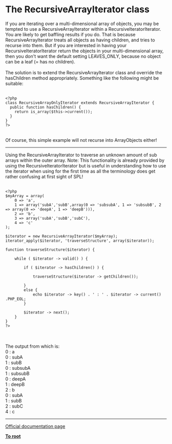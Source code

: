 # The RecursiveArrayIterator class



If you are iterating over a multi-dimensional array of objects, you may be tempted to use a RecursiveArrayIterator within a RecursiveIteratorIterator. You are likely to get baffling results if you do. That is because RecursiveArrayIterator treats all objects as having children, and tries to recurse into them. But if you are interested in having your RecursiveIteratorIterator return the objects in your multi-dimensional array, then you don&apos;t want the default setting LEAVES_ONLY, because no object can be a leaf (= has no children).<br><br>The solution is to extend the RecursiveArrayIterator class and override the hasChildren method appropriately. Something like the following might be suitable:<br><br>

```
<?php
class RecursiveArrayOnlyIterator extends RecursiveArrayIterator {
  public function hasChildren() {
    return is_array($this->current());
  }
}
?>
```
<br>Of course, this simple example will not recurse into ArrayObjects either!  

---

Using the RecursiveArrayIterator to traverse an unknown amount of sub arrays within the outer array. Note: This functionality is already provided by using the RecursiveIteratorIterator but is useful in understanding how to use the iterator when using for the first time as all the terminology does get rather confusing at first sight of SPL!<br><br>

```
<?php
$myArray = array(
    0 => 'a',
    1 => array('subA','subB',array(0 => 'subsubA', 1 => 'subsubB', 2 => array(0 => 'deepA', 1 => 'deepB'))),
    2 => 'b',
    3 => array('subA','subB','subC'),
    4 => 'c'
);

$iterator = new RecursiveArrayIterator($myArray);
iterator_apply($iterator, 'traverseStructure', array($iterator));

function traverseStructure($iterator) {
    
    while ( $iterator -> valid() ) {

        if ( $iterator -> hasChildren() ) {
        
            traverseStructure($iterator -> getChildren());
            
        }
        else {
            echo $iterator -> key() . ' : ' . $iterator -> current() .PHP_EOL;    
        }

        $iterator -> next();
    }
}
?>
```
<br><br>The output from which is:<br>0 : a<br>0 : subA<br>1 : subB<br>0 : subsubA<br>1 : subsubB<br>0 : deepA<br>1 : deepB<br>2 : b<br>0 : subA<br>1 : subB<br>2 : subC<br>4 : c  

---

[Official documentation page](https://www.php.net/manual/en/class.recursivearrayiterator.php)

**[To root](/README.md)**